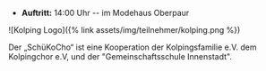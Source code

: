 - __Auftritt:__ 14:00 Uhr -- im Modehaus Oberpaur


![Kolping Logo]({% link assets/img/teilnehmer/kolping.png %})

Der „SchüKoCho“ ist eine Kooperation der Kolpingsfamilie e.V.
dem Kolpingchor e.V, und
der "Gemeinschaftsschule Innenstadt".
